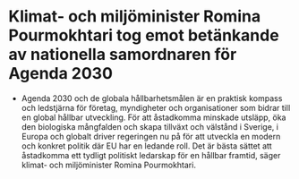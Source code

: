 # Klimat- och miljöminister Romina Pourmokhtari tog emot betänkande av nationella samordnaren för Agenda 2030

- Agenda 2030 och de globala hållbarhetsmålen är en praktisk kompass och ledstjärna för företag, myndigheter och organisationer som bidrar till en global hållbar utveckling. För att åstadkomma minskade utsläpp, öka den biologiska mångfalden och skapa tillväxt och välstånd i Sverige, i Europa och globalt driver regeringen nu på för att utveckla en modern och konkret politik där EU har en ledande roll. Det är bästa sättet att åstadkomma ett tydligt politiskt ledarskap för en hållbar framtid, säger klimat- och miljöminister Romina Pourmokhtari.
